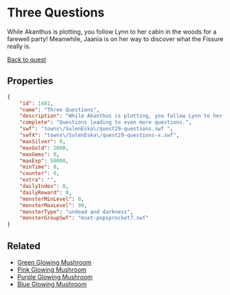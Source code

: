 # Three Questions

While Akanthus is plotting, you follow Lynn to her cabin in the woods for a farewell party! Meanwhile, Jaania is on her way to discover what the Fissure really is.

[Back to quest](../quests.md)

## Properties

```json
{
    "id": 1481,
    "name": "Three Questions",
    "description": "While Akanthus is plotting, you follow Lynn to her cabin in the woods for a farewell party! Meanwhile, Jaania is on her way to discover what the Fissure really is.",
    "complete": "Questions leading to even more questions.",
    "swf": "towns\/SulenEska\/quest29-questions.swf ",
    "swfX": "towns\/SulenEska\/quest29-questions-x.swf",
    "maxSilver": 0,
    "maxGold": 2000,
    "maxGems": 0,
    "maxExp": 50000,
    "minTime": 0,
    "counter": 0,
    "extra": "",
    "dailyIndex": 0,
    "dailyReward": 0,
    "monsterMinLevel": 0,
    "monsterMaxLevel": 99,
    "monsterType": "undead and darkness",
    "monsterGroupSwf": "mset-popsprocket7.swf"
}
```

## Related

- [Green Glowing Mushroom](../items/17838-green-glowing-mushroom.md)
- [Pink Glowing Mushroom](../items/17839-pink-glowing-mushroom.md)
- [Purple Glowing Mushroom](../items/17840-purple-glowing-mushroom.md)
- [Blue Glowing Mushroom](../items/17841-blue-glowing-mushroom.md)

